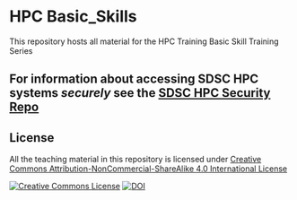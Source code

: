 
# HPC Basic_Skills

This repository hosts all material for the HPC Training Basic Skill Training Series

## For information about accessing SDSC HPC systems *securely* see the [SDSC HPC Security Repo](https://github.com/sdsc-hpc-training-org/hpc-security)

## License

All the teaching material in this repository is licensed under [Creative Commons Attribution-NonCommercial-ShareAlike 4.0 International License](https://creativecommons.org/licenses/by-nc-sa/4.0/)

<a rel="license" href="http://creativecommons.org/licenses/by-nc-sa/4.0/"><img alt="Creative Commons License" style="border-width:0" src="https://i.creativecommons.org/l/by-nc-sa/4.0/80x15.png" /></a>
[![DOI](https://zenodo.org/badge/DOI/10.5281/zenodo.3478666.svg)](https://doi.org/10.5281/zenodo.3478666)

